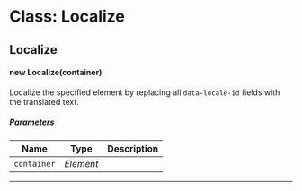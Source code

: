# Class: Localize

## Localize

#### new Localize(container)

Localize the specified element by replacing all `data-locale-id` fields
with the translated text.

##### Parameters

|Name|Type|Description|
|----|----|-----------|
|`container`|*Element*||

<!--

*Source:*
[localizer/Localizer.js](localizer/Localizer.js), [line 43](localizer/Localizer.js#L43)

-->

---------------